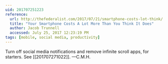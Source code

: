 ```yaml
---
uid: 201707251223
reference:
  url: http://thefederalist.com/2017/07/21/smartphone-costs-lot-think/
  title: "Your Smartphone Costs A Lot More Than You Think It Does"
  author: Jacob Trunnell
  accessed: July 25, 2017 12:23:19 PM
tags: [mobile, social media, productivity]
---
```


Turn off social media notifications and remove infinite scroll apps, for starters. See [[201707271022]]. —C.M.H.
